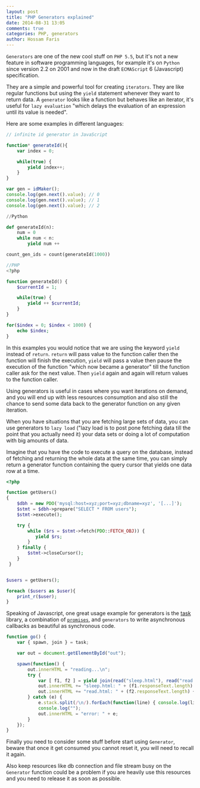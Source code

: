 ```yaml
---
layout: post
title: "PHP Generators explained"
date: 2014-08-31 13:05
comments: true
categories: PHP, generators
author: Hossam Faris
---
```


`Generators` are one of the new cool stuff on `PHP 5.5`, but it's not a new feature in software programming languages, for example it's on `Python` since version 2.2 on 2001 and now in the draft `ECMAScript` 6  (Javascript) specification.

They are a simple and powerful tool for creating `iterators`. They are like regular functions but using the `yield` statement whenever they want to return data. A `generator` looks like a function but behaves like an iterator, it's useful for `lazy evaluation` "which delays the evaluation of an expression until its value is needed".
<!-- more -->
Here are some examples in different languages:

```js
// infinite id generator in JavaScript

function* generateId(){
    var index = 0;

    while(true) {
        yield index++;
    }
}

var gen = idMaker();
console.log(gen.next().value); // 0
console.log(gen.next().value); // 1
console.log(gen.next().value); // 2
```

```python
//Python

def generateId(n):
    num = 0
    while num < n:
        yield num ++

count_gen_ids = count(generateId(1000))
```

```php
//PHP
<?php

function generateId() {
    $currentId = 1;

    while(true) {
        yield ++ $currentId;
    }
}

for($index = 0; $index < 1000) {
    echo $index;
}

```

In this examples you would notice that we are using the keyword `yield` instead of `return`. `return` will pass value to the function caller then the function will finish the execution, `yield` will pass a value then pause the execution of the function "which now became a generator" till the function caller ask for the next value. Then `yield` again and again will return values to the function caller.

Using generators is useful in cases where you want iterations on demand, and you will end up with less resources consumption and also still the chance to send some data back to the generator function on any given iteration.

When you have situations that you are fetching large sets of data, you can use generators to `lazy load` ("lazy load is to post pone fetching data till the point that you actually need it) your data sets or doing a lot of computation with big amounts of data.

Imagine that you have the code to execute a query on the database, instead of fetching and returning the whole data at the same time, you can simply return a generator function containing the query cursor that yields one data row at a time.


```php
<?php

function getUsers()
{
    $dbh = new PDO('mysql:host=xyz;port=xyz;dbname=xyz', '[...]');
    $stmt = $dbh->prepare("SELECT * FROM users");
    $stmt->execute();

    try {
        while ($rs = $stmt->fetch(PDO::FETCH_OBJ)) {
           yield $rs;
        }
    } finally {
        $stmt->closeCursor();
    }
 }


$users = getUsers();

foreach ($users as $user){
    print_r($user);
}
```

Speaking of Javascript, one great usage example for generators is the [task](http://taskjs.org/) library, a combination of [`promises`](http://domenic.me/2012/10/14/youre-missing-the-point-of-promises/), and `generators` to write asynchronous callbacks as beautiful as synchronous code.

```js
function go() {
    var { spawn, join } = task;

    var out = document.getElementById("out");

    spawn(function() {
        out.innerHTML = "reading...\n";
        try {
            var [ f1, f2 ] = yield join(read("sleep.html"), read("read.html"));
            out.innerHTML += "sleep.html: " + (f1.responseText.length) + "\n";
            out.innerHTML += "read.html: " + (f2.responseText.length) + "\n";
        } catch (e) {
            e.stack.split(/\n/).forEach(function(line) { console.log(line) });
            console.log("");
            out.innerHTML = "error: " + e;
        }
    });
}
```

Finally you need to consider some stuff before start using `Generator`, beware that once it get consumed you cannot reset it, you will need to recall it again.

Also keep resources like db connection and file stream busy on the `Generator` function could be a problem if you are heavily use this resources and you need to release it as soon as possible.